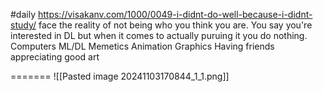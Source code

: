 #daily 
https://visakanv.com/1000/0049-i-didnt-do-well-because-i-didnt-study/
face the reality of not being who you think you are. You say you're interested in DL but when it comes to actually puruing it you do nothing.
    Computers
    ML/DL
    Memetics
    Animation
    Graphics
    Having friends
    appreciating good art

=======
![[Pasted image 20241103170844_1_1.png]]